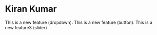 # Kiran Kumar


This is a new feature (dropdown).
This is a new feature (button).
This is a new feature3 (slider)